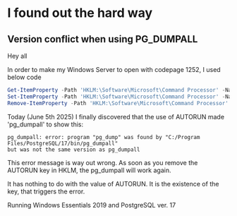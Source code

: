 # I found out the hard way #

## Version conflict when using PG_DUMPALL
Hey all

In order to make my Windows Server to open with codepage 1252, I used below code
``` PowerShell
Get-ItemProperty -Path 'HKLM:\Software\Microsoft\Command Processor' -Name "Autorun" 
Set-ItemProperty -Path 'HKLM:\Software\Microsoft\Command Processor' -Name "Autorun" -Value "CHCP 1252"
Remove-ItemProperty -Path 'HKLM:\Software\Microsoft\Command Processor' -Name "Autorun" 
```
Today (June 5th 2025) I finally discovered that the use of AUTORUN made 'pg_dumpall' to show this:
``` CMD
pg_dumpall: error: program "pg_dump" was found by "C:/Program Files/PostgreSQL/17/bin/pg_dumpall"
but was not the same version as pg_dumpall
```
This error message is way out wrong. As soon as you remove the AUTORUN key in HKLM, the pg_dumpall will work again.

It has nothing to do with the value of AUTORUN. It is the existence of the key, that triggers the error.

Running Windows Essentials 2019 and PostgreSQL ver. 17
